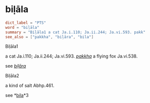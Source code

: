 # biḷāla

``` toml
dict_label = "PTS"
word = "biḷāla"
summary = "Biḷāla1 a cat Ja.i.110; Ja.ii.244; Ja.vi.593. pakk"
see_also = ["pakkha", "biḷāra", "bila"]
```

Biḷāla1

a cat Ja.i.110; Ja.ii.244; Ja.vi.593. *[pakkha](pakkha.md)* a flying fox Ja.vi.538.

see *[biḷāra](biḷāra.md)*

Biḷāla2

a kind of salt Abhp.461.

see *[bila](bila.md)*3

